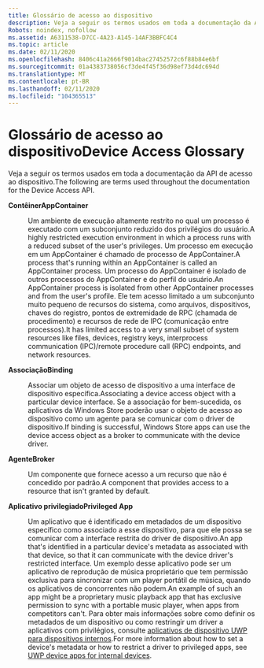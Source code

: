 ```yaml
---
title: Glossário de acesso ao dispositivo
description: Veja a seguir os termos usados em toda a documentação da API de acesso ao dispositivo.
Robots: noindex, nofollow
ms.assetid: A6311538-D7CC-4A23-A145-14AF3BBFC4C4
ms.topic: article
ms.date: 02/11/2020
ms.openlocfilehash: 8406c41a2666f9014bac27452572c6f88b84e6bf
ms.sourcegitcommit: 01a4383738056cf3de4f45f36d98ef73d4dc694d
ms.translationtype: MT
ms.contentlocale: pt-BR
ms.lasthandoff: 02/11/2020
ms.locfileid: "104365513"
---
```

# <a name="device-access-glossary"></a><span data-ttu-id="6426a-103">Glossário de acesso ao dispositivo</span><span class="sxs-lookup"><span data-stu-id="6426a-103">Device Access Glossary</span></span>

<span data-ttu-id="6426a-104">Veja a seguir os termos usados em toda a documentação da API de acesso ao dispositivo.</span><span class="sxs-lookup"><span data-stu-id="6426a-104">The following are terms used throughout the documentation for the Device Access API.</span></span>

<dl> <dt>

<span data-ttu-id="6426a-105">**Contêiner**</span><span class="sxs-lookup"><span data-stu-id="6426a-105">**AppContainer**</span></span>
</dt> <dd>

<span data-ttu-id="6426a-106">Um ambiente de execução altamente restrito no qual um processo é executado com um subconjunto reduzido dos privilégios do usuário.</span><span class="sxs-lookup"><span data-stu-id="6426a-106">A highly restricted execution environment in which a process runs with a reduced subset of the user's privileges.</span></span> <span data-ttu-id="6426a-107">Um processo em execução em um AppContainer é chamado de processo de AppContainer.</span><span class="sxs-lookup"><span data-stu-id="6426a-107">A process that's running within an AppContainer is called an AppContainer process.</span></span> <span data-ttu-id="6426a-108">Um processo do AppContainer é isolado de outros processos do AppContainer e do perfil do usuário.</span><span class="sxs-lookup"><span data-stu-id="6426a-108">An AppContainer process is isolated from other AppContainer processes and from the user's profile.</span></span> <span data-ttu-id="6426a-109">Ele tem acesso limitado a um subconjunto muito pequeno de recursos do sistema, como arquivos, dispositivos, chaves do registro, pontos de extremidade de RPC (chamada de procedimento) e recursos de rede de IPC (comunicação entre processos).</span><span class="sxs-lookup"><span data-stu-id="6426a-109">It has limited access to a very small subset of system resources like files, devices, registry keys, interprocess communication (IPC)/remote procedure call (RPC) endpoints, and network resources.</span></span>

</dd> <dt>

<span data-ttu-id="6426a-110">**Associação**</span><span class="sxs-lookup"><span data-stu-id="6426a-110">**Binding**</span></span>
</dt> <dd>

<span data-ttu-id="6426a-111">Associar um objeto de acesso de dispositivo a uma interface de dispositivo específica.</span><span class="sxs-lookup"><span data-stu-id="6426a-111">Associating a device access object with a particular device interface.</span></span> <span data-ttu-id="6426a-112">Se a associação for bem-sucedida, os aplicativos da Windows Store poderão usar o objeto de acesso ao dispositivo como um agente para se comunicar com o driver de dispositivo.</span><span class="sxs-lookup"><span data-stu-id="6426a-112">If binding is successful, Windows Store apps can use the device access object as a broker to communicate with the device driver.</span></span>

</dd> <dt>

<span data-ttu-id="6426a-113">**Agente**</span><span class="sxs-lookup"><span data-stu-id="6426a-113">**Broker**</span></span>
</dt> <dd>

<span data-ttu-id="6426a-114">Um componente que fornece acesso a um recurso que não é concedido por padrão.</span><span class="sxs-lookup"><span data-stu-id="6426a-114">A component that provides access to a resource that isn't granted by default.</span></span>

</dd> <dt>

<span data-ttu-id="6426a-115">**Aplicativo privilegiado**</span><span class="sxs-lookup"><span data-stu-id="6426a-115">**Privileged App**</span></span>
</dt> <dd>

<span data-ttu-id="6426a-116">Um aplicativo que é identificado em metadados de um dispositivo específico como associado a esse dispositivo, para que ele possa se comunicar com a interface restrita do driver de dispositivo.</span><span class="sxs-lookup"><span data-stu-id="6426a-116">An app that's identified in a particular device's metadata as associated with that device, so that it can communicate with the device driver's restricted interface.</span></span> <span data-ttu-id="6426a-117">Um exemplo desse aplicativo pode ser um aplicativo de reprodução de música proprietário que tem permissão exclusiva para sincronizar com um player portátil de música, quando os aplicativos de concorrentes não podem.</span><span class="sxs-lookup"><span data-stu-id="6426a-117">An example of such an app might be a proprietary music playback app that has exclusive permission to sync with a portable music player, when apps from competitors can't.</span></span> <span data-ttu-id="6426a-118">Para obter mais informações sobre como definir os metadados de um dispositivo ou como restringir um driver a aplicativos com privilégios, consulte [aplicativos de dispositivo UWP para dispositivos internos](/windows-hardware/drivers/devapps/uwp-device-apps-for-specialized-devices).</span><span class="sxs-lookup"><span data-stu-id="6426a-118">For more information about how to set a device's metadata or how to restrict a driver to privileged apps, see [UWP device apps for internal devices](/windows-hardware/drivers/devapps/uwp-device-apps-for-specialized-devices).</span></span>

</dd> </dl>
